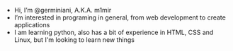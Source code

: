 - Hi, I’m @germiniani, A.K.A. m1mir
- I’m interested in programing in general, from web development to create applications
- I am learning python, also has a bit of experience in HTML, CSS and Linux, but I'm looking to learn new things
